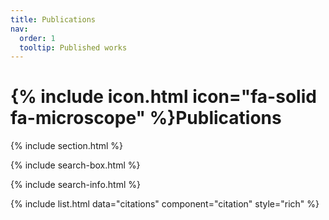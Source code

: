 ```yaml
---
title: Publications
nav:
  order: 1
  tooltip: Published works
---
```


# {% include icon.html icon="fa-solid fa-microscope" %}Publications


{% include section.html %}

{% include search-box.html %}

{% include search-info.html %}

{% include list.html data="citations" component="citation" style="rich" %}
